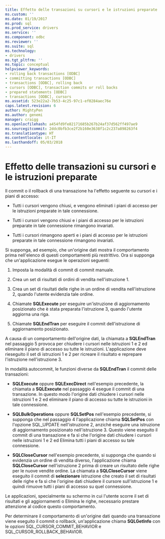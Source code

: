 ```yaml
---
title: Effetto delle transazioni su cursori e le istruzioni preparate | Documenti Microsoft
ms.custom: ''
ms.date: 01/19/2017
ms.prod: sql
ms.prod_service: drivers
ms.service: ''
ms.component: odbc
ms.reviewer: ''
ms.suite: sql
ms.technology:
- drivers
ms.tgt_pltfrm: ''
ms.topic: conceptual
helpviewer_keywords:
- rolling back transactions [ODBC]
- committing transactions [ODBC]
- transactions [ODBC], rolling back
- cursors [ODBC], transaction commits or roll backs
- prepared statements [ODBC]
- transactions [ODBC], cursors
ms.assetid: 523e22a2-7b53-4c25-97c1-ef0284aec76e
caps.latest.revision: 6
author: MightyPen
ms.author: genemi
manager: craigg
ms.openlocfilehash: a454fd9fe82171685b267b24af37d562ff497ae9
ms.sourcegitcommit: 2ddc0bfb3ce2f2b160e3638f1c2c237a898263f4
ms.translationtype: HT
ms.contentlocale: it-IT
ms.lasthandoff: 05/03/2018
---
```

# <a name="effect-of-transactions-on-cursors-and-prepared-statements"></a>Effetto delle transazioni su cursori e le istruzioni preparate
Il commit o il rollback di una transazione ha l'effetto seguente su cursori e i piani di accesso:  
  
-   Tutti i cursori vengono chiusi, e vengono eliminati i piani di accesso per le istruzioni preparate in tale connessione.  
  
-   Tutti i cursori vengono chiusi e i piani di accesso per le istruzioni preparate in tale connessione rimangono invariati.  
  
-   Tutti i cursori rimangono aperti e i piani di accesso per le istruzioni preparate in tale connessione rimangono invariati.  
  
 Si supponga, ad esempio, che un'origine dati mostra il comportamento prima nell'elenco di questi comportamenti più restrittivo. Ora si supponga che un'applicazione esegue le operazioni seguenti:  
  
1.  Imposta la modalità di commit di commit manuale.  
  
2.  Crea un set di risultati di ordini di vendita nell'istruzione 1.  
  
3.  Crea un set di risultati delle righe in un ordine di vendita nell'istruzione 2, quando l'utente evidenzia tale ordine.  
  
4.  Chiamate **SQLExecute** per eseguire un'istruzione di aggiornamento posizionato che è stata preparata l'istruzione 3, quando l'utente aggiorna una riga.  
  
5.  Chiamate **SQLEndTran** per eseguire il commit dell'istruzione di aggiornamento posizionato.  
  
 A causa di un comportamento dell'origine dati, la chiamata a **SQLEndTran** nel passaggio 5 provoca per chiudere i cursori nelle istruzioni 1 e 2 ed eliminare il piano di accesso su tutte le istruzioni. L'applicazione deve rieseguito il set di istruzioni 1 e 2 per ricreare il risultato e reprepare l'istruzione nell'istruzione 3.  
  
 In modalità autocommit, le funzioni diverse da **SQLEndTran** il commit delle transazioni:  
  
-   **SQLExecute** oppure **SQLExecDirect** nell'esempio precedente, la chiamata a **SQLExecute** nel passaggio 4 esegue il commit di una transazione. In questo modo l'origine dati chiudere i cursori nelle istruzioni 1 e 2 ed eliminare il piano di accesso su tutte le istruzioni in tale connessione.  
  
-   **SQLBulkOperations** oppure **SQLSetPos** nell'esempio precedente, si supponga che nel passaggio 4 l'applicazione chiama **SQLSetPos** con l'opzione SQL_UPDATE nell'istruzione 2, anziché eseguire una istruzione di aggiornamento posizionato nell'istruzione 3. Questo viene eseguito il commit di una transazione e fa sì che l'origine dati chiudere i cursori nelle istruzioni 1 e 2 ed Elimina tutti i piani di accesso su tale connessione.  
  
-   **SQLCloseCursor** nell'esempio precedente, si supponga che quando si evidenzia un ordine di vendita diverso, l'applicazione chiama **SQLCloseCursor** nell'istruzione 2 prima di creare un risultato delle righe per le nuove vendite ordine. La chiamata a **SQLCloseCursor** viene eseguito il commit di **selezionare** istruzione che creato il set di risultati delle righe e fa sì che l'origine dati chiudere il cursore sull'istruzione 1 e quindi rimuove tutti i piani di accesso su quel connessione.  
  
 Le applicazioni, specialmente su schermo in cui l'utente scorre il set di risultati e gli aggiornamenti o Elimina le righe, necessario prestare attenzione al codice questo comportamento.  
  
 Per determinare il comportamento di un'origine dati quando una transazione viene eseguito il commit o rollback, un'applicazione chiama **SQLGetInfo** con le opzioni SQL_CURSOR_COMMIT_BEHAVIOR e SQL_CURSOR_ROLLBACK_BEHAVIOR.
